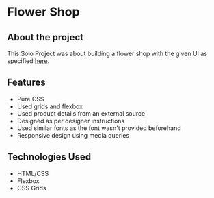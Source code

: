 # Flower Shop


## About the project

This Solo Project was about building a flower shop with the given UI as specified [here](https://www.notion.so/HTML-CSS-capstone-project-Flower-shop-36dadb9944f040618db0de47cd6f68d6).





## Features

* Pure CSS
* Used grids and flexbox
* Used product details from an external source
* Designed as per designer instructions
* Used similar fonts as the font wasn't provided beforehand
* Responsive design using media queries

## Technologies Used

* HTML/CSS
* Flexbox
* CSS Grids

